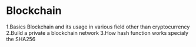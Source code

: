 # Blockchain
1.Basics Blockchain and its usage in various field other than cryptocurrency
2.Build a private a blockchain network 
3.How hash function works specialy the SHA256
